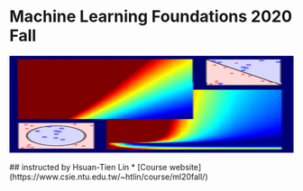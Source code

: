 # Machine Learning Foundations 2020 Fall
<p>
  <img src="logo.PNG"/width="700" height="172">
</p>
## instructed by Hsuan-Tien Lin
* [Course website](https://www.csie.ntu.edu.tw/~htlin/course/ml20fall/)
